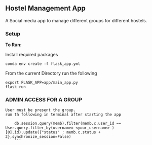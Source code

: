 ## Hostel Management App

A Social media app to manage different groups for different hostels.


### Setup

**To Run:**

Install required packages

```shell
conda env create -f flask_app.yml
```

From the current Directory 
run the following

```shell
export FLASK_APP=app/main_app.py
flask run
```

### ADMIN ACCESS FOR A GROUP 

    User must be present the group.
    run th following in terminal after starting the app
```shell
    db.session.query(memb).filter(memb.c.user_id == User.query.filter_by(username= <your_username> )[0].id).update({"status" : memb.c.status + 2},synchronize_session=False)
    ```
    